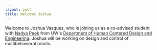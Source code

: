 ```yaml
---
layout: post
title: Welcome Joshua
---
```

Welcome to Joshua Vasquez, who is joining us as a co-advised student with [Nadya Peek](http://infosyncratic.nl/) from UW's [Department of Human Centered Design and Engineering](https://www.hcde.washington.edu/).  Joshua will be working on design and control of multibehavioral robots.

